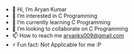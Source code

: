 - 👋 Hi, I’m Aryan Kumar
- 👀 I’m interested in C Programming
- 🌱 I’m currently learning C Programming
- 💞️ I’m looking to collaborate on C Programming
- 📫 How to reach me aryanks009@gmail.com
- ⚡ Fun fact: Not Applicable for me :P

<!---
Aryankumar170/Aryankumar170 is a ✨ special ✨ repository because its `README.md` (this file) appears on your GitHub profile.
You can click the Preview link to take a look at your changes.
--->
